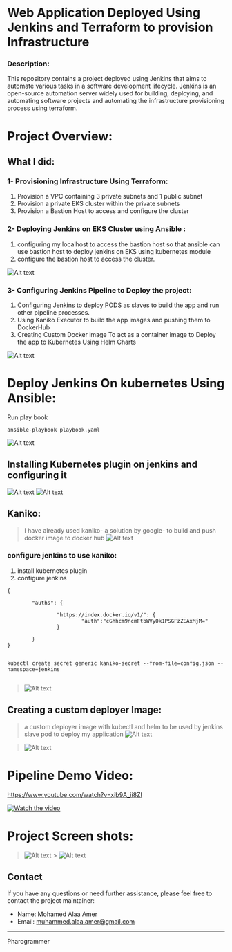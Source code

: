 # Web Application Deployed Using Jenkins and Terraform to provision Infrastructure

### Description:

This repository contains a project deployed using Jenkins that aims to automate various tasks in a software development lifecycle. Jenkins is an open-source automation server widely used for building, deploying, and automating software projects and automating the infrastructure provisioning process using terraform.

# Project Overview:

## What I did:

### 1- Provisioning Infrastructure Using Terraform:

1. Provision a VPC containing 3 private subnets and 1 public subnet
2. Provision a private EKS cluster within the private subnets
3. Provision a Bastion Host to access and configure the cluster

### 2- Deploying Jenkins on EKS Cluster using Ansible :

1. configuring my localhost to access the bastion host so that ansible can use bastion host to deploy jenkins on EKS using kubernetes module
2. configure the bastion host to access the cluster.

![Alt text](images/terraform-ansible.jpg?raw=true "Title")

### 3- Configuring Jenkins Pipeline to Deploy the project:

1. Configuring Jenkins to deploy PODS as slaves to build the app and run other pipeline processes.
2. Using Kaniko Executor to build the app images and pushing them to DockerHub
3. Creating Custom Docker image To act as a container image to Deploy the app to Kubernetes Using Helm Charts

![Alt text](images/cluster.jpg?raw=true "Title")

# Deploy Jenkins On kubernetes Using Ansible:

Run play book

```
ansible-playbook playbook.yaml
```

![Alt text](images/screen-ansible.png?raw=true "Title")

## Installing Kubernetes plugin on jenkins and configuring it

![Alt text](images/screen-install-kplugin.png?raw=true "Title")
![Alt text](images/screen-config-plugin.png?raw=true "Title")

## Kaniko:

> I have already used kaniko- a solution by google- to build and push docker image to docker hub
> ![Alt text](images/kaniko.jpg?raw=true "Title")

### configure jenkins to use kaniko:

1. install kubernetes plugin
2. configure jenkins

```
{

        "auths": {

                "https://index.docker.io/v1/": {
                        "auth":"cGhhcm9ncmFtbWVyOk1PSGFzZEAxMjM="
                }

        }
}

```

```

kubectl create secret generic kaniko-secret --from-file=config.json --namespace=jenkins


```

> ![Alt text](images/screen-kaniko.png?raw=true "Title")

## Creating a custom deployer Image:

> a custom deployer image with kubectl and helm to be used by jenkins slave pod to deploy my application
> ![Alt text](images/screen-deployer-image.png?raw=true "Title")

> ![Alt text](images/screen-config-deployer.png?raw=true "Title")

# Pipeline Demo Video:

https://www.youtube.com/watch?v=xjb9A_ii8ZI

[![Watch the video](https://renewyourbath.com/wp-content/uploads/2015/04/video-placeholder.jpg)](https://www.youtube.com/watch?v=xjb9A_ii8ZI)

# Project Screen shots:

> ![Alt text](images/site-jenkins.png?raw=true "Title") > ![Alt text](images/site-1.png?raw=true "Title")

## Contact

If you have any questions or need further assistance, please feel free to contact the project maintainer:

- Name: Mohamed Alaa Amer
- Email: muhammed.alaa.amer@gmail.com

---

Pharogrammer
